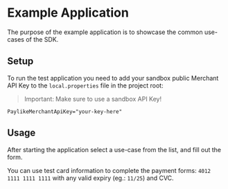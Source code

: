 # Example Application

The purpose of the example application is to showcase the common use-cases of the SDK.

## Setup

To run the test application you need to add your sandbox public Merchant API Key to the `local.properties` file in the project root:

> Important: Make sure to use a sandbox API Key!

```properties
PaylikeMerchantApiKey="your-key-here"
```

## Usage

After starting the application select a use-case from the list, and fill out the form.

You can use test card information to complete the payment forms:
`4012 1111 1111 1111` with any valid expiry (eg.: `11/25`) and CVC.
